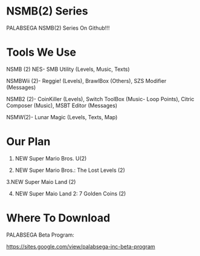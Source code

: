# NSMB(2) Series
PALABSEGA NSMB(2) Series On Github!!!

# Tools We Use
NSMB (2) NES- SMB Utility (Levels, Music, Texts)

NSMBWii (2)- Reggie! (Levels), BrawlBox (Others), SZS Modifier (Messages)

NSMB2 (2)- CoinKiller (Levels), Switch ToolBox (Music- Loop Points), Citric Composer (Music), MSBT Editor (Messages)

NSMW(2)- Lunar Magic (Levels, Texts, Map)

# Our Plan
1. NEW Super Mario Bros. U(2)

2. NEW Super Mario Bros.: The Lost Levels (2)

3.NEW Super Maio Land (2)

4. NEW Super Maio Land 2: 7 Golden Coins (2)

# Where To Download
PALABSEGA Beta Program:

https://sites.google.com/view/palabsega-inc-beta-program
